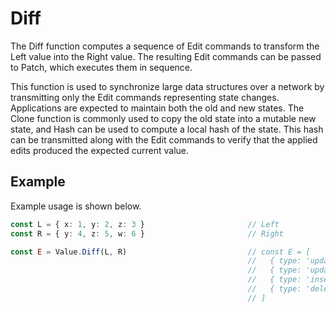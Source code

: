 # Diff

The Diff function computes a sequence of Edit commands to transform the Left value into the Right value. The resulting Edit commands can be passed to Patch, which executes them in sequence.

This function is used to synchronize large data structures over a network by transmitting only the Edit commands representing state changes. Applications are expected to maintain both the old and new states. The Clone function is commonly used to copy the old state into a mutable new state, and Hash can be used to compute a local hash of the state. This hash can be transmitted along with the Edit commands to verify that the applied edits produced the expected current value.

## Example

Example usage is shown below.

```typescript
const L = { x: 1, y: 2, z: 3 }                       // Left
const R = { y: 4, z: 5, w: 6 }                       // Right

const E = Value.Diff(L, R)                           // const E = [
                                                     //   { type: 'update', path: '/y', value: 4 },
                                                     //   { type: 'update', path: '/z', value: 5 },
                                                     //   { type: 'insert', path: '/w', value: 6 },
                                                     //   { type: 'delete', path: '/x' }
                                                     // ]
```